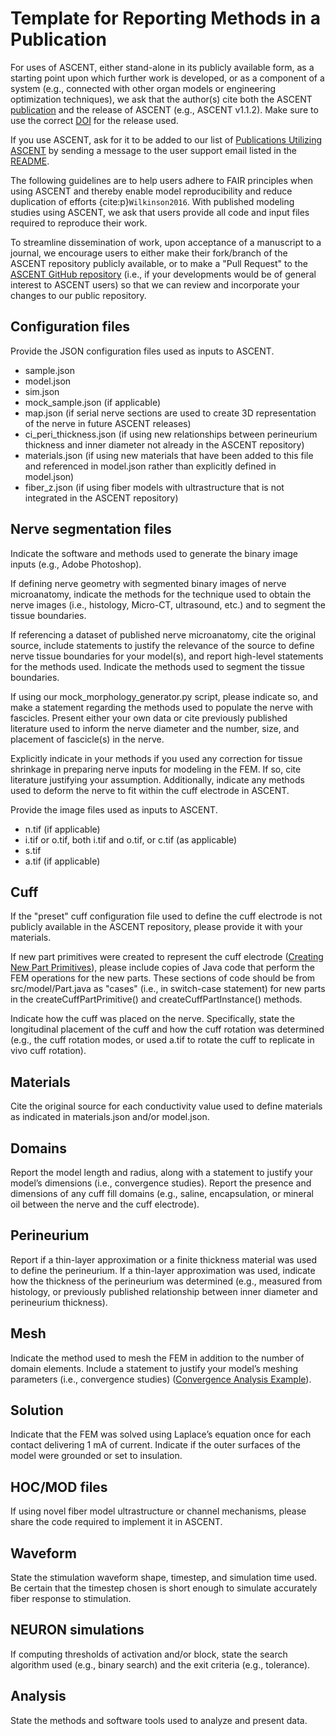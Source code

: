 # Template for Reporting Methods in a Publication

For uses of ASCENT, either stand-alone in its publicly available form, as a starting point upon which further work is developed, or as a component of a system (e.g., connected with other organ models or engineering optimization techniques), we ask that the author(s) cite both the ASCENT [publication](https://doi.org/10.1371/journal.pcbi.100928) and  the release of ASCENT (e.g., ASCENT v1.1.2). Make sure to use the correct [DOI](https://zenodo.org/badge/latestdoi/379064819) for the release used.

If you use ASCENT, ask for it to be added to our list of [Publications Utilizing ASCENT](Publications_Using_ASCENT) by sending a message to the user support email listed in the [README](https://github.com/wmglab-duke/ascent/blob/master/README.md).

The following guidelines are to help users adhere to FAIR principles when using ASCENT and thereby enable model reproducibility and reduce duplication of efforts {cite:p}`Wilkinson2016`. With published modeling studies using ASCENT, we ask that   users provide all code and input files required to reproduce their work.

To streamline dissemination of work, upon acceptance of a manuscript to a journal, we encourage users to either make their fork/branch of the ASCENT repository publicly available, or to make a "Pull Request" to the [ASCENT GitHub repository](https://github.com/wmglab-duke/ascent) (i.e., if your developments would be of general interest to ASCENT users) so that we can review and incorporate your changes to our public repository.

## Configuration files
Provide the JSON configuration files used as inputs to ASCENT.
* sample.json
* model.json
* sim.json
* mock_sample.json (if applicable)
* map.json (if serial nerve sections are used to create 3D representation of the nerve in future ASCENT releases)
* ci_peri_thickness.json (if using new relationships between perineurium thickness and inner diameter not already in the ASCENT repository)
* materials.json (if using new materials that have been added to this file and referenced in model.json rather than explicitly defined in model.json)
* fiber_z.json (if using fiber models with ultrastructure that is not integrated in the ASCENT repository)

## Nerve segmentation files
Indicate the software and methods used to generate the binary image inputs (e.g., Adobe Photoshop).

If defining nerve geometry with segmented binary images of nerve microanatomy, indicate the methods for the technique used to obtain the nerve images (i.e., histology, Micro-CT, ultrasound, etc.) and to segment the tissue boundaries.

If referencing a dataset of published nerve microanatomy, cite the original source, include statements to justify the relevance of the source to define nerve tissue boundaries for your model(s), and report high-level statements for the methods used. Indicate the methods used to segment the tissue boundaries.

If using our mock_morphology_generator.py script, please indicate so, and make a statement regarding the methods used to populate the nerve with fascicles. Present either your own data or cite previously published literature used to inform the nerve diameter and the number, size, and placement of fascicle(s) in the nerve.

Explicitly indicate in your methods if you used any correction for tissue shrinkage in preparing nerve inputs for modeling in the FEM. If so, cite literature justifying your assumption. Additionally, indicate any methods used to deform the nerve to fit within the cuff electrode in ASCENT.

Provide the image files used as inputs to ASCENT.
* n.tif (if applicable)
* i.tif or o.tif, both i.tif and o.tif, or c.tif (as applicable)
* s.tif
* a.tif (if applicable)

## Cuff
If the "preset" cuff configuration file used to define the cuff electrode is not publicly available in the ASCENT repository, please provide it with your materials.

If new part primitives were created to represent the cuff electrode ([Creating New Part Primitives](Primitives_and_Cuffs/Creating_Primitives)), please include copies of Java code that perform the FEM operations for the new parts. These sections of code should be from src/model/Part.java as "cases" (i.e., in switch-case statement) for new parts in the createCuffPartPrimitive() and createCuffPartInstance() methods.

Indicate how the cuff was placed on the nerve. Specifically, state the longitudinal placement of the cuff and how the cuff rotation was determined (e.g., the cuff rotation modes, or used a.tif to rotate the cuff to replicate in vivo cuff rotation).

## Materials
Cite the original source for each conductivity value used to define materials as indicated in materials.json and/or model.json.

## Domains
Report the model length and radius, along with a statement to justify your model’s dimensions (i.e., convergence studies). Report the presence and dimensions of any cuff fill domains (e.g., saline, encapsulation, or mineral oil between the nerve and the cuff electrode).

## Perineurium
Report if a thin-layer approximation or a finite thickness material was used to define the perineurium. If a thin-layer approximation was used, indicate how the thickness of the perineurium was determined (e.g., measured from histology, or previously published relationship between inner diameter and perineurium thickness).

## Mesh
Indicate the method used to mesh the FEM in addition to the number of domain elements. Include a statement to justify your model’s meshing parameters (i.e., convergence studies) ([Convergence Analysis Example](Convergence_Example)).

## Solution
Indicate that the FEM was solved using Laplace’s equation once for each contact delivering 1 mA of current. Indicate if the outer surfaces of the model were grounded or set to insulation.

## HOC/MOD files
If using novel fiber model ultrastructure or channel mechanisms, please share the code required to implement it in ASCENT.

## Waveform
State the stimulation waveform shape, timestep, and simulation time used. Be certain that the timestep chosen is short enough to simulate accurately fiber response to stimulation.

## NEURON simulations
If computing thresholds of activation and/or block, state the search algorithm used (e.g., binary search) and the exit criteria (e.g., tolerance).

## Analysis
State the methods and software tools used to analyze and present data.
